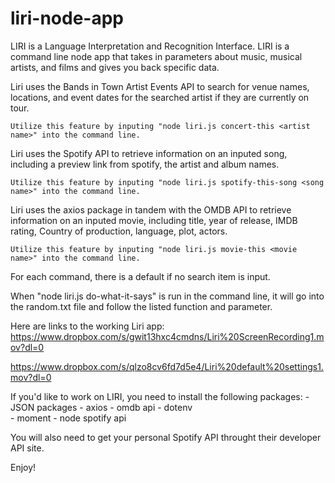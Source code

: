 # liri-node-app
LIRI is a Language Interpretation and Recognition Interface. LIRI is a command line node app that takes in parameters about music, musical artists, and films and gives you back specific data.

Liri uses the Bands in Town Artist Events API to search for venue names, locations, and event dates for the searched artist if they are currently on tour. 

    Utilize this feature by inputing "node liri.js concert-this <artist name>" into the command line.
    

Liri uses the Spotify API to retrieve information on an inputed song, including a preview link from spotify, the artist and album names. 

    Utilize this feature by inputing "node liri.js spotify-this-song <song name>" into the command line.

Liri uses the axios package in tandem with the OMDB API to retrieve information on an inputed movie, including title, year of release, IMDB rating, Country of production, language, plot, actors. 

    Utilize this feature by inputing "node liri.js movie-this <movie name>" into the command line.    
    
For each command, there is a default if no search item is input.

When "node liri.js do-what-it-says" is run in the command line, it will go into the random.txt file and follow the listed function and parameter.

Here are links to the working Liri app:
https://www.dropbox.com/s/gwit13hxc4cmdns/Liri%20ScreenRecording1.mov?dl=0

https://www.dropbox.com/s/qlzo8cv6fd7d5e4/Liri%20default%20settings1.mov?dl=0 


If you'd like to work on LIRI, you need to install the following packages:
    - JSON packages
    - axios 
    - omdb api
    - dotenv    
    - moment
    - node spotify api

You will also need to get your personal Spotify API throught their developer API site.

Enjoy!